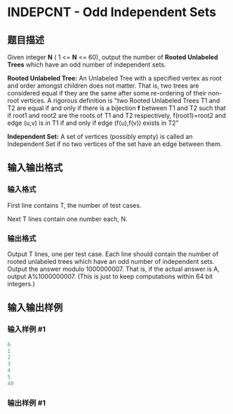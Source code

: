 # INDEPCNT - Odd Independent Sets

## 题目描述

Given integer **N** ( 1 <= **N** <= 60), output the number of **Rooted Unlabeled Trees** which have an odd number of independent sets.

**Rooted Unlabeled Tree:** An Unlabeled Tree with a specified vertex as root and order amongst children does not matter. That is, two trees are considered equal if they are the same after some re-ordering of their non-root vertices. A rigorous definition is "two Rooted Unlabeled Trees T1 and T2 are equal if and only if there is a bijection **f** between T1 and T2 such that if root1 and root2 are the roots of T1 and T2 respectively, f(root1)=root2 and edge (u,v) is in T1 if and only if edge (f(u),f(v)) exists in T2"

**Independent Set:** A set of vertices (possibly empty) is called an Independent Set if no two vertices of the set have an edge between them.

## 输入输出格式

### 输入格式

First line contains T, the number of test cases.

Next T lines contain one number each, N.

### 输出格式

Output T lines, one per test case. Each line should contain the number of rooted unlabeled trees which have an odd number of independent sets. Output the answer modulo 1000000007. That is, if the actual answer is A, output A%1000000007. (This is just to keep computations within 64 bit integers.)

## 输入输出样例

### 输入样例 #1

```cpp
6
1
2
3
4
5
40
```


### 输出样例 #1

```cpp

```
